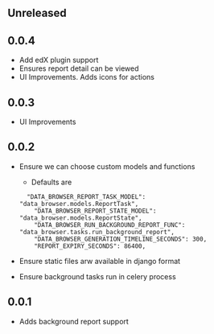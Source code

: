 ## Unreleased

## 0.0.4
- Add edX plugin support 
- Ensures report detail can be viewed
- UI Improvements. Adds icons for actions

## 0.0.3
- UI Improvements

## 0.0.2
- Ensure we can choose custom models and functions 
  * Defaults are
  ```
    "DATA_BROWSER_REPORT_TASK_MODEL": "data_browser.models.ReportTask",
      "DATA_BROWSER_REPORT_STATE_MODEL": "data_browser.models.ReportState",
      "DATA_BROWSER_RUN_BACKGROUND_REPORT_FUNC": "data_browser.tasks.run_background_report",
      "DATA_BROWSER_GENERATION_TIMELINE_SECONDS": 300,
      "REPORT_EXPIRY_SECONDS": 86400,
    ```

- Ensure static files arw available in django format
- Ensure background tasks run in celery process

## 0.0.1
- Adds background report support